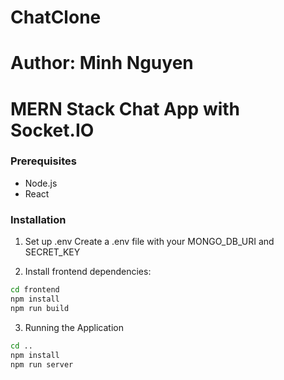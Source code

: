 # ChatClone
# Author: Minh Nguyen
# MERN Stack Chat App with Socket.IO

### Prerequisites
- Node.js
- React

### Installation

1. Set up .env
Create a .env file with your MONGO_DB_URI and SECRET_KEY

2. Install frontend dependencies:
```bash
cd frontend
npm install
npm run build
```

3. Running the Application
```bash
cd ..
npm install
npm run server
```
